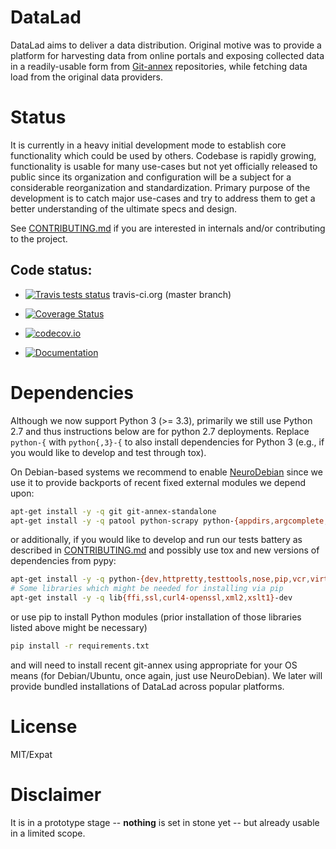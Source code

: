 # DataLad

DataLad aims to deliver a data distribution.  Original motive was to provide
a platform for harvesting data from online portals and
exposing collected data in a readily-usable form from [Git-annex]
repositories, while fetching data load from the original data providers.

# Status

It is currently in a heavy initial development mode to establish core
functionality which could be used by others.  Codebase is
rapidly growing, functionality is usable for many use-cases but not
yet officially released to public since its organization and
configuration will be a subject for a considerable reorganization and
standardization.  Primary purpose of the development is to catch major
use-cases and try to address them to get a better understanding of the
ultimate specs and design.

See [CONTRIBUTING.md](CONTRIBUTING.md) if you are interested in
internals and/or contributing to the project.

## Code status:

* [![Travis tests status](https://secure.travis-ci.org/datalad/datalad.png?branch=master)](https://travis-ci.org/datalad/datalad) travis-ci.org (master branch)

* [![Coverage Status](https://coveralls.io/repos/datalad/datalad/badge.png?branch=master)](https://coveralls.io/r/datalad/datalad)

* [![codecov.io](https://codecov.io/github/datalad/datalad/coverage.svg?branch=master)](https://codecov.io/github/datalad/datalad?branch=master)

* [![Documentation](https://readthedocs.org/projects/datalad/badge/?version=latest)](http://datalad.rtfd.org)

# Dependencies

Although we now support Python 3 (>= 3.3), primarily we still use Python 2.7
and thus instructions below are for python 2.7 deployments.  Replace `python-{` 
with `python{,3}-{` to also install dependencies for Python 3 (e.g., if you would
like to develop and test through tox).

On Debian-based systems we recommend to enable [NeuroDebian](http://neuro.debian.net)
since we use it to provide backports of recent fixed external modules we depend upon:

```sh
apt-get install -y -q git git-annex-standalone
apt-get install -y -q patool python-scrapy python-{appdirs,argcomplete,git,humanize,keyring,lxml,msgpack,mock,progressbar,rdflib,setuptools,six,sparqlwrapper}
```

or additionally, if you would like to develop and run our tests battery as
described in [CONTRIBUTING.md](CONTRIBUTING.md) and possibly use tox and new
versions of dependencies from pypy:

```sh
apt-get install -y -q python-{dev,httpretty,testtools,nose,pip,vcr,virtualenv} python-tox
# Some libraries which might be needed for installing via pip
apt-get install -y -q lib{ffi,ssl,curl4-openssl,xml2,xslt1}-dev
```

or use pip to install Python modules (prior installation of those libraries listed above
might be necessary)

```sh
pip install -r requirements.txt
```

and will need to install recent git-annex using appropriate for your
OS means (for Debian/Ubuntu, once again, just use NeuroDebian).  We
later will provide bundled installations of DataLad across popular
platforms.


# License

MIT/Expat


# Disclaimer

It is in a prototype stage -- **nothing** is set in stone yet -- but
already usable in a limited scope.

[Git-annex]: http://git-annex.branchable.com

